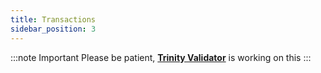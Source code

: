 ```yaml
---
title: Transactions
sidebar_position: 3
---
```


:::note Important
Please be patient, [**Trinity Validator**](https://trinityvalidator.com) is working on this
:::
